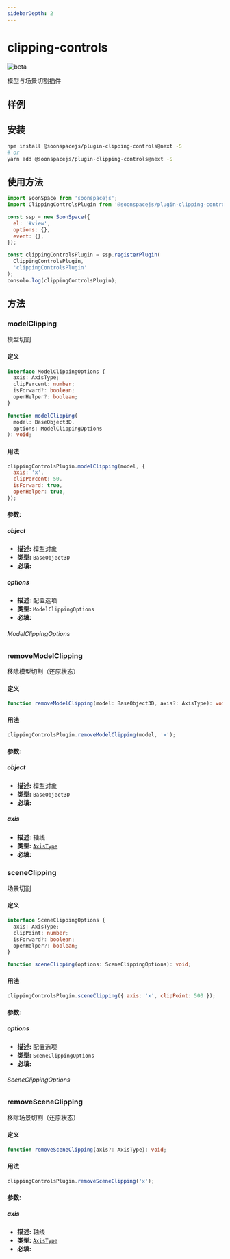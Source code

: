 ```yaml
---
sidebarDepth: 2
---
```


# clipping-controls

![beta](https://img.shields.io/npm/v/@soonspacejs/plugin-clipping-controls/next.svg)

模型与场景切割插件

## 样例

<Docs-Iframe src="plugin/modelClipping.html" />
<Docs-Iframe src="plugin/sceneClipping.html" />

## 安装

```bash
npm install @soonspacejs/plugin-clipping-controls@next -S
# or
yarn add @soonspacejs/plugin-clipping-controls@next -S
```

## 使用方法

```js {2,10}
import SoonSpace from 'soonspacejs';
import ClippingControlsPlugin from '@soonspacejs/plugin-clipping-controls';

const ssp = new SoonSpace({
  el: '#view',
  options: {},
  event: {},
});

const clippingControlsPlugin = ssp.registerPlugin(
  ClippingControlsPlugin,
  'clippingControlsPlugin'
);
consolo.log(clippingControlsPlugin);
```

## 方法

### modelClipping

模型切割

#### 定义

```ts
interface ModelClippingOptions {
  axis: AxisType;
  clipPercent: number;
  isForward?: boolean;
  openHelper?: boolean;
}

function modelClipping(
  model: BaseObject3D,
  options: ModelClippingOptions
): void;
```

#### 用法

```js
clippingControlsPlugin.modelClipping(model, {
  axis: 'x',
  clipPercent: 50,
  isForward: true,
  openHelper: true,
});
```

#### 参数:

##### object

- **描述:** 模型对象
- **类型:** `BaseObject3D`
- **必填:** <Base-RequireIcon />

##### options

- **描述:** 配置选项
- **类型:** `ModelClippingOptions`
- **必填:** <Base-RequireIcon />

###### ModelClippingOptions

<Docs-Table 
    :data="[
      {
        prop: 'axis', desc: '坐标轴', type: 'AxisType', require: true, default: '', link: '../guide/types.html#axistype'
      },
      {
        prop: 'clipPercent', desc: '百分比(0 - 100)', type: 'number', require: true, default: ''
      },
      {
        prop: 'isForward', desc: '是否正向切割模型', type: 'boolean', require: false, default: true
      },
      {
        prop: 'openHelper', desc: '是否开启切割辅助面', type: 'boolean', require: false, default: true
      }
    ]"
/>

### removeModelClipping

移除模型切割（还原状态）

#### 定义

```ts
function removeModelClipping(model: BaseObject3D, axis?: AxisType): void;
```

#### 用法

```js
clippingControlsPlugin.removeModelClipping(model, 'x');
```

#### 参数:

##### object

- **描述:** 模型对象
- **类型:** `BaseObject3D`
- **必填:** <Base-RequireIcon />

##### axis

- **描述:** 轴线
- **类型:** [`AxisType`](../guide/types.html#axistype)
- **必填:** <Base-RequireIcon :isRequire="false" />

### sceneClipping

场景切割

#### 定义

```ts
interface SceneClippingOptions {
  axis: AxisType;
  clipPoint: number;
  isForward?: boolean;
  openHelper?: boolean;
}

function sceneClipping(options: SceneClippingOptions): void;
```

#### 用法

```js
clippingControlsPlugin.sceneClipping({ axis: 'x', clipPoint: 500 });
```

#### 参数:

##### options

- **描述:** 配置选项
- **类型:** `SceneClippingOptions`
- **必填:** <Base-RequireIcon :isRequire="true" />

###### SceneClippingOptions

<Docs-Table 
    :data="[
      {
        prop: 'axis', desc: '坐标轴', type: 'AxisType', require: true, default: '', link: '../guide/types.html#axistype'
      },
      {
        prop: 'clipPoint', desc: '切割点的位置', type: 'number', require: true, default: ''
      },
      {
        prop: 'isForward', desc: '是否正向切割场景', type: 'boolean', require: false, default: true
      },
      {
        prop: 'openHelper', desc: '是否开启切割辅助面', type: 'boolean', require: false, default: true
      }
    ]"
/>

### removeSceneClipping

移除场景切割（还原状态）

#### 定义

```ts
function removeSceneClipping(axis?: AxisType): void;
```

#### 用法

```js
clippingControlsPlugin.removeSceneClipping('x');
```

#### 参数:

##### axis

- **描述:** 轴线
- **类型:** [`AxisType`](../guide/types.html#axistype)
- **必填:** <Base-RequireIcon :isRequire="false" />
